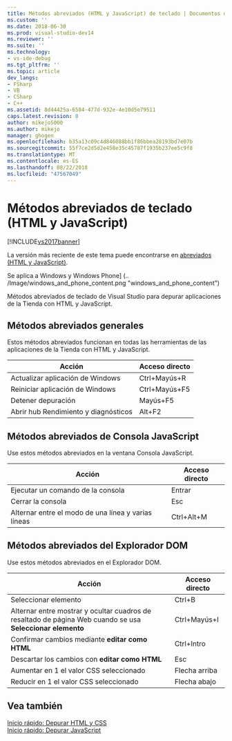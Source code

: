 ```yaml
---
title: Métodos abreviados (HTML y JavaScript) de teclado | Documentos de Microsoft
ms.custom: ''
ms.date: 2018-06-30
ms.prod: visual-studio-dev14
ms.reviewer: ''
ms.suite: ''
ms.technology:
- vs-ide-debug
ms.tgt_pltfrm: ''
ms.topic: article
dev_langs:
- FSharp
- VB
- CSharp
- C++
ms.assetid: 8d44425a-6584-477d-932e-4e10d5e79511
caps.latest.revision: 8
author: mikejo5000
ms.author: mikejo
manager: ghogen
ms.openlocfilehash: b35a13c09c4d846088bb1f86bbea28193bd7e07b
ms.sourcegitcommit: 55f7ce2d5d2e458e35c45787f1935b237ee5c9f8
ms.translationtype: MT
ms.contentlocale: es-ES
ms.lasthandoff: 08/22/2018
ms.locfileid: "47567049"
---
```

# <a name="keyboard-shortcuts-html-and-javascript"></a>Métodos abreviados de teclado (HTML y JavaScript)
[!INCLUDE[vs2017banner](../includes/vs2017banner.md)]

La versión más reciente de este tema puede encontrarse en [abreviados (HTML y JavaScript)](https://docs.microsoft.com/visualstudio/debugger/keyboard-shortcuts-html-and-javascript).  
  
Se aplica a Windows y Windows Phone] (.. /Image/windows_and_phone_content.png "windows_and_phone_content")  
  
 Métodos abreviados de teclado de Visual Studio para depurar aplicaciones de la Tienda con HTML y JavaScript.  
  
## <a name="general-shortcuts"></a>Métodos abreviados generales  
 Estos métodos abreviados funcionan en todas las herramientas de las aplicaciones de la Tienda con HTML y JavaScript.  
  
|Acción|Acceso directo|  
|------------|--------------|  
|Actualizar aplicación de Windows|Ctrl+Mayús+R|  
|Reiniciar aplicación de Windows|Ctrl+Mayús+F5|  
|Detener depuración|Mayús+F5|  
|Abrir hub Rendimiento y diagnósticos|Alt+F2|  
  
## <a name="javascript-console-shortcuts"></a>Métodos abreviados de Consola JavaScript  
 Use estos métodos abreviados en la ventana Consola JavaScript.  
  
|Acción|Acceso directo|  
|------------|--------------|  
|Ejecutar un comando de la consola|Entrar|  
|Cerrar la consola|Esc|  
|Alternar entre el modo de una línea y varias líneas|Ctrl+Alt+M|  
  
## <a name="dom-explorer-shortcuts"></a>Métodos abreviados del Explorador DOM  
 Use estos métodos abreviados en el Explorador DOM.  
  
|Acción|Acceso directo|  
|------------|--------------|  
|Seleccionar elemento|Ctrl+B|  
|Alternar entre mostrar y ocultar cuadros de resaltado de página Web cuando se usa **Seleccionar elemento**|Ctrl+Mayús+I|  
|Confirmar cambios mediante **editar como HTML**|Ctrl+Intro|  
|Descartar los cambios con **editar como HTML**|Esc|  
|Aumentar en 1 el valor CSS seleccionado|Flecha arriba|  
|Reducir en 1 el valor CSS seleccionado|Flecha abajo|  
  
## <a name="see-also"></a>Vea también  
 [Inicio rápido: Depurar HTML y CSS](../debugger/quickstart-debug-html-and-css.md)   
 [Inicio rápido: Depurar JavaScript](../debugger/quickstart-debug-javascript-using-the-console.md)



